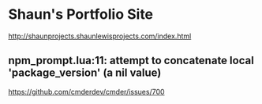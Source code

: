 # Shaun's Portfolio Site

http://shaunprojects.shaunlewisprojects.com/index.html

## npm_prompt.lua:11: attempt to concatenate local 'package_version' (a nil value)

https://github.com/cmderdev/cmder/issues/700

